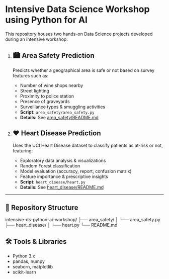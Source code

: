 # Intensive Data Science Workshop using Python for AI

This repository houses two hands-on Data Science projects developed during an intensive workshop:

1. ## 🏙️ Area Safety Prediction  
   Predicts whether a geographical area is safe or not based on survey features such as:
   - Number of wine shops nearby  
   - Street lighting  
   - Proximity to police station  
   - Presence of graveyards  
   - Surveillance types & smuggling activities  
   - **Script:** `area_safety/area_safety.py`  
   - **Details:** See [area_safety/README.md](area_safety/README.md)

2. ## ❤️ Heart Disease Prediction  
   Uses the UCI Heart Disease dataset to classify patients as at-risk or not, featuring:
   - Exploratory data analysis & visualizations  
   - Random Forest classification  
   - Model evaluation (accuracy, report, confusion matrix)  
   - Feature importance & prescriptive insights  
   - **Script:** `heart_disease/heart.py`  
   - **Details:** See [heart_disease/README.md](heart_disease/README.md)

---

## 📁 Repository Structure

intensive-ds-python-ai-workshop/
├── area_safety/
│ └── area_safety.py
├── heart_disease/
│ └── heart.py
└── README.md

## 🛠️ Tools & Libraries

- Python 3.x  
- pandas, numpy  
- seaborn, matplotlib  
- scikit-learn
